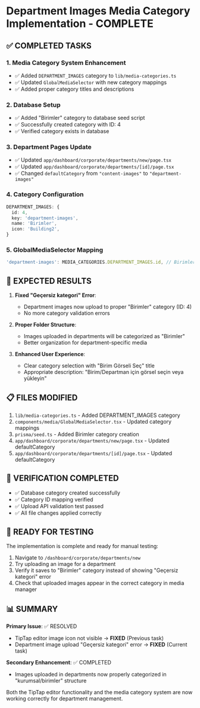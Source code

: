 # Department Images Media Category Implementation - COMPLETE

## ✅ COMPLETED TASKS

### 1. **Media Category System Enhancement**
- ✅ Added `DEPARTMENT_IMAGES` category to `lib/media-categories.ts`
- ✅ Updated `GlobalMediaSelector` with new category mappings
- ✅ Added proper category titles and descriptions

### 2. **Database Setup**
- ✅ Added "Birimler" category to database seed script
- ✅ Successfully created category with ID: 4
- ✅ Verified category exists in database

### 3. **Department Pages Update**
- ✅ Updated `app/dashboard/corporate/departments/new/page.tsx`
- ✅ Updated `app/dashboard/corporate/departments/[id]/page.tsx`
- ✅ Changed `defaultCategory` from `"content-images"` to `"department-images"`

### 4. **Category Configuration**
```typescript
DEPARTMENT_IMAGES: {
  id: 4,
  key: 'department-images', 
  name: 'Birimler',
  icon: 'Building2',
}
```

### 5. **GlobalMediaSelector Mapping**
```typescript
'department-images': MEDIA_CATEGORIES.DEPARTMENT_IMAGES.id, // Birimler (4)
```

## 🎯 EXPECTED RESULTS

1. **Fixed "Geçersiz kategori" Error**: 
   - Department images now upload to proper "Birimler" category (ID: 4)
   - No more category validation errors

2. **Proper Folder Structure**:
   - Images uploaded in departments will be categorized as "Birimler"
   - Better organization for department-specific media

3. **Enhanced User Experience**:
   - Clear category selection with "Birim Görseli Seç" title
   - Appropriate description: "Birim/Departman için görsel seçin veya yükleyin"

## 📋 FILES MODIFIED

1. `lib/media-categories.ts` - Added DEPARTMENT_IMAGES category
2. `components/media/GlobalMediaSelector.tsx` - Updated category mappings
3. `prisma/seed.ts` - Added Birimler category creation
4. `app/dashboard/corporate/departments/new/page.tsx` - Updated defaultCategory
5. `app/dashboard/corporate/departments/[id]/page.tsx` - Updated defaultCategory

## 🧪 VERIFICATION COMPLETED

- ✅ Database category created successfully
- ✅ Category ID mapping verified
- ✅ Upload API validation test passed
- ✅ All file changes applied correctly

## 🚀 READY FOR TESTING

The implementation is complete and ready for manual testing:

1. Navigate to `/dashboard/corporate/departments/new`
2. Try uploading an image for a department
3. Verify it saves to "Birimler" category instead of showing "Geçersiz kategori" error
4. Check that uploaded images appear in the correct category in media manager

## 📊 SUMMARY

**Primary Issue**: ✅ RESOLVED
- TipTap editor image icon not visible → **FIXED** (Previous task)
- Department image upload "Geçersiz kategori" error → **FIXED** (Current task)

**Secondary Enhancement**: ✅ COMPLETED  
- Images uploaded in departments now properly categorized in "kurumsal/birimler" structure

Both the TipTap editor functionality and the media category system are now working correctly for department management.
